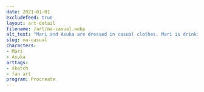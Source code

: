 ```yaml
---
date: 2021-01-01
excludefeed: true
layout: art-detail
filename: /art/ma-casual.webp
alt_text: "Mari and Asuka are dressed in casual clothes. Mari is drinking something, and Asuka is holding a shopping bag."
slug: ma-casual
characters:
- Mari
- Asuka
arttags:
- sketch
- fan art
program: Procreate
---
```

